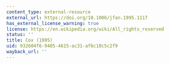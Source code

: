 ```yaml
---
content_type: external-resource
external_url: https://doi.org/10.1006/jfan.1995.1117
has_external_license_warning: true
license: https://en.wikipedia.org/wiki/All_rights_reserved
status: ''
title: Cox (1995)
uid: 932604f6-9405-4615-ac31-af6c10c5c2f9
wayback_url: ''
---
```

